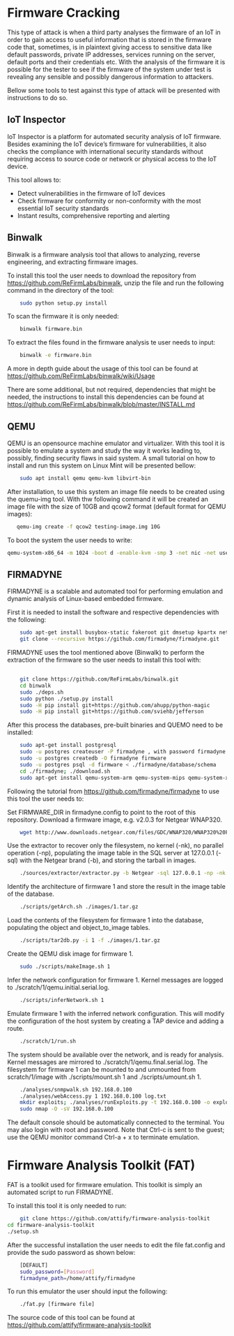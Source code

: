 # Firmware Cracking

This type of attack is when a third party analyses the firmware of an IoT in order to gain access to useful information that is stored in the firmware code that, sometimes, is in plaintext giving access to sensitive  data  like  default  passwords,  private  IP  addresses,  services  running  on  the  server,  default  ports and their credentials etc.
With the analysis of the firmware it is possible for the tester to see if the firmware of the system under test is revealing any sensible and possibly dangerous information to attackers.


Bellow some tools to test against this type of attack will be presented with instructions to do so.

## IoT Inspector

IoT Inspector is a platform for automated security analysis of IoT firmware. Besides examining the IoT device’s firmware for vulnerabilities, it also checks the compliance with international security standards without requiring access to source code or network or physical access to the IoT device.

This tool allows to:
* Detect vulnerabilities in the firmware of IoT devices
* Check firmware for conformity or non-conformity with the most essential IoT security standards
* Instant results, comprehensive reporting and alerting


## Binwalk

Binwalk is a firmware analysis tool that allows to analyzing,  reverse   engineering, and extracting firmware images.

To install this tool the user needs to download the repository from https://github.com/ReFirmLabs/binwalk, unzip the file and run the following command in the directory of the tool:

``` bash
    sudo python setup.py install
```

To scan the firmware it is only needed:

``` bash
    binwalk firmware.bin
```

To extract the files found in the firmware analysis te user needs to input:

``` bash
    binwalk -e firmware.bin
```
 
 A more in depth guide about the usage of this tool can be found at https://github.com/ReFirmLabs/binwalk/wiki/Usage


There are some additional, but not required, dependencies that might be needed, the instructions to install this dependencies can be found at https://github.com/ReFirmLabs/binwalk/blob/master/INSTALL.md

## QEMU

QEMU is an opensource machine emulator and virtualizer. With this tool it is possible to emulate a system and study the way it works leading to, possibly, finding security flaws in said system. A small tutorial on how to install and run this system on Linux Mint will be presented bellow:

``` bash
    sudo apt install qemu qemu-kvm libvirt-bin
```

After installation, to use this system an image file needs to be created using the quemu-img tool. With thw following command it will be created an image file with the size of 10GB and qcow2 format (default format for QEMU images):

 ``` bash
    qemu-img create -f qcow2 testing-image.img 10G
```

To boot the system the user needs to write:

``` bash
qemu-system-x86_64 -m 1024 -boot d -enable-kvm -smp 3 -net nic -net user -hda testing-image.img -cdrom ubuntu-16.04.iso
```


## FIRMADYNE 

FIRMADYNE is a scalable and  automated tool for performing emulation and dynamic analysis of Linux-based embedded firmware.

First it is needed to install the software and respective dependencies with the following:

``` bash
    sudo apt-get install busybox-static fakeroot git dmsetup kpartx netcat-openbsd nmap python-psycopg2 python3-psycopg2 snmp uml-utilities util-linux vlan
    git clone --recursive https://github.com/firmadyne/firmadyne.git
```

FIRMADYNE uses the tool mentioned above (Binwalk) to perform the extraction of the firmware so the user needs to install this tool with:

``` bash
    
    git clone https://github.com/ReFirmLabs/binwalk.git
    cd binwalk
    sudo ./deps.sh
    sudo python ./setup.py install
    sudo -H pip install git+https://github.com/ahupp/python-magic
    sudo -H pip install git+https://github.com/sviehb/jefferson
```

After this process the databases, pre-built binaries and QUEMO need to be installed:

``` bash
    sudo apt-get install postgresql
    sudo -u postgres createuser -P firmadyne , with password firmadyne
    sudo -u postgres createdb -O firmadyne firmware
    sudo -u postgres psql -d firmware < ./firmadyne/database/schema
    cd ./firmadyne; ./download.sh
    sudo apt-get install qemu-system-arm qemu-system-mips qemu-system-x86 qemu-utils
```

Following the tutorial from https://github.com/firmadyne/firmadyne to use this tool the user needs to:


Set FIRMWARE_DIR in firmadyne.config to point to the root of this repository.
Download a firmware image, e.g. v2.0.3 for Netgear WNAP320.

``` bash
    wget http://www.downloads.netgear.com/files/GDC/WNAP320/WNAP320%20Firmware%20Version%202.0.3.zip
```
    
    
Use the extractor to recover only the filesystem, no kernel (-nk), no parallel operation (-np), populating the image table in the SQL server at 127.0.0.1 (-sql) with the Netgear brand (-b), and storing the tarball in images.

``` bash
    ./sources/extractor/extractor.py -b Netgear -sql 127.0.0.1 -np -nk "WNAP320 Firmware Version 2.0.3.zip" images
```

Identify the architecture of firmware 1 and store the result in the image table of the database.

``` bash
    ./scripts/getArch.sh ./images/1.tar.gz
```

Load the contents of the filesystem for firmware 1 into the database, 
populating the object and object_to_image tables.

``` bash
    ./scripts/tar2db.py -i 1 -f ./images/1.tar.gz
```


Create the QEMU disk image for firmware 1.

``` bash
    sudo ./scripts/makeImage.sh 1
```

Infer the network configuration for firmware 1. Kernel messages are logged to ./scratch/1/qemu.initial.serial.log.

``` bash
    ./scripts/inferNetwork.sh 1
```

Emulate firmware 1 with the inferred network configuration. This will modify the configuration of the host system by creating a TAP device and adding a route.
``` bash
    ./scratch/1/run.sh
```

The system should be available over the network, and is ready for analysis. Kernel messages are mirrored to ./scratch/1/qemu.final.serial.log. The filesystem for firmware 1 can be mounted to and unmounted from scratch/1/image with ./scripts/mount.sh 1 and ./scripts/umount.sh 1.

``` bash
    ./analyses/snmpwalk.sh 192.168.0.100
    ./analyses/webAccess.py 1 192.168.0.100 log.txt
    mkdir exploits; ./analyses/runExploits.py -t 192.168.0.100 -o exploits/exploit -e x (requires Metasploit Framework)
    sudo nmap -O -sV 192.168.0.100
```

The default console should be automatically connected to the terminal. You may also login with root and password. Note that Ctrl-c is sent to the guest; use the QEMU monitor command Ctrl-a + x to terminate emulation.



# Firmware Analysis Toolkit (FAT)

FAT is a toolkit used for firmware emulation. This toolkit is simply an automated script to run FIRMADYNE.

To install this tool it is only needed to run:

``` bash
    git clone https://github.com/attify/firmware-analysis-toolkit
cd firmware-analysis-toolkit
./setup.sh
```

After the successful installation the user needs to edit the file fat.config and provide the sudo password as shown below:

``` bash
    [DEFAULT]
    sudo_password=[Password]
    firmadyne_path=/home/attify/firmadyne
```

To run this emulator the user should input the following:

``` bash
    ./fat.py [firmware file]
```

The source code of this tool can be found at https://github.com/attify/firmware-analysis-toolkit

